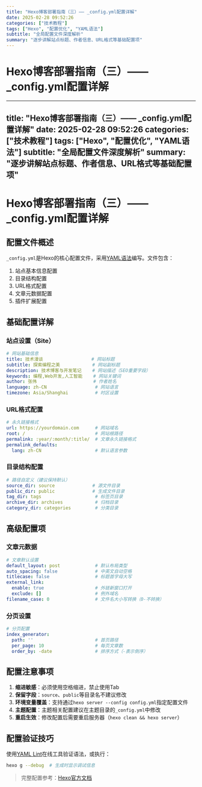 ```yaml
---
title: "Hexo博客部署指南（三）—— _config.yml配置详解"
date: 2025-02-28 09:52:26
categories: ["技术教程"]
tags: ["Hexo", "配置优化", "YAML语法"]
subtitle: "全局配置文件深度解析"
summary: "逐步讲解站点标题、作者信息、URL格式等基础配置项"
---
```


# Hexo博客部署指南（三）—— _config.yml配置详解

---
title: "Hexo博客部署指南（三）—— _config.yml配置详解"
date: 2025-02-28 09:52:26
categories: ["技术教程"]
tags: ["Hexo", "配置优化", "YAML语法"]
subtitle: "全局配置文件深度解析"
summary: "逐步讲解站点标题、作者信息、URL格式等基础配置项"
---

# Hexo博客部署指南（三）—— _config.yml配置详解

## 配置文件概述
`_config.yml`是Hexo的核心配置文件，采用[YAML语法](https://yaml.org/)编写。文件包含：

1. 站点基本信息配置
2. 目录结构配置
3. URL格式配置
4. 文章元数据配置
5. 插件扩展配置

## 基础配置详解

### 站点设置（Site）
```yaml _config.yml
# 网站基础信息
title: 技术漫谈                  # 网站标题
subtitle: 探索编程之美            # 网站副标题
description: 技术博客与开发笔记    # 网站描述（SEO重要字段）
keywords: 编程,Web开发,人工智能    # 网站关键词
author: 张伟                     # 作者姓名
language: zh-CN                  # 网站语言
timezone: Asia/Shanghai          # 时区设置
```

### URL格式配置
```yaml _config.yml
# 永久链接格式
url: https://yourdomain.com      # 网站域名
root: /                          # 网站根路径
permalink: :year/:month/:title/  # 文章永久链接格式
permalink_defaults:             
  lang: zh-CN                    # 默认语言参数
```

### 目录结构配置
```yaml _config.yml
# 路径自定义（建议保持默认）
source_dir: source              # 源文件目录
public_dir: public              # 生成文件目录
tag_dir: tags                    # 标签页目录
archive_dir: archives            # 归档目录
category_dir: categories         # 分类目录
```

## 高级配置项

### 文章元数据
```yaml _config.yml
# 文章默认设置
default_layout: post             # 默认布局类型
auto_spacing: false              # 中英文自动空格
titlecase: false                 # 标题首字母大写
external_link:
  enable: true                   # 外链新窗口打开
  exclude: []                    # 例外域名
filename_case: 0                 # 文件名大小写转换（0-不转换）
```

### 分页设置
```yaml _config.yml
# 分页配置
index_generator:
  path: ''                       # 首页路径
  per_page: 10                   # 每页文章数
  order_by: -date                # 排序方式（-表示倒序）
```

## 配置注意事项
1. **缩进敏感**：必须使用空格缩进，禁止使用Tab
2. **保留字段**：`source`、`public`等目录名不建议修改
3. **环境变量覆盖**：支持通过`hexo server --config config.yml`指定配置文件
4. **主题配置**：主题相关配置建议在主题目录的`_config.yml`中修改
5. **重启生效**：修改配置后需要重启服务器（`hexo clean && hexo server`）

## 配置验证技巧
使用[YAML Lint](https://yamllint.com/)在线工具验证语法，或执行：
```bash
hexo g --debug  # 生成时显示调试信息
```

> 完整配置参考：[Hexo官方文档](https://hexo.io/zh-cn/docs/configuration)